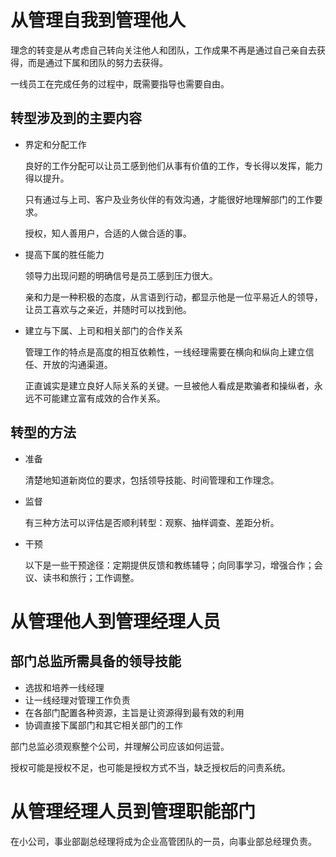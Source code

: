 ﻿# 从管理自我到管理他人

理念的转变是从考虑自己转向关注他人和团队，工作成果不再是通过自己亲自去获得，而是通过下属和团队的努力去获得。

一线员工在完成任务的过程中，既需要指导也需要自由。

## 转型涉及到的主要内容

* 界定和分配工作

	良好的工作分配可以让员工感到他们从事有价值的工作，专长得以发挥，能力得以提升。

	只有通过与上司、客户及业务伙伴的有效沟通，才能很好地理解部门的工作要求。

	授权，知人善用户，合适的人做合适的事。

* 提高下属的胜任能力

	领导力出现问题的明确信号是员工感到压力很大。

	亲和力是一种积极的态度，从言语到行动，都显示他是一位平易近人的领导，让员工喜欢与之亲近，并随时可以找到他。

* 建立与下属、上司和相关部门的合作关系

	管理工作的特点是高度的相互依赖性，一线经理需要在横向和纵向上建立信任、开放的沟通渠道。

	正直诚实是建立良好人际关系的关键。一旦被他人看成是欺骗者和操纵者，永远不可能建立富有成效的合作关系。

## 转型的方法

* 准备

	清楚地知道新岗位的要求，包括领导技能、时间管理和工作理念。

* 监督

	有三种方法可以评估是否顺利转型：观察、抽样调查、差距分析。

* 干预

	以下是一些干预途径：定期提供反馈和教练辅导；向同事学习，增强合作；会议、读书和旅行；工作调整。

# 从管理他人到管理经理人员

## 部门总监所需具备的领导技能

* 选拔和培养一线经理
* 让一线经理对管理工作负责
* 在各部门配置各种资源，主旨是让资源得到最有效的利用
* 协调直接下属部门和其它相关部门的工作

部门总监必须观察整个公司，并理解公司应该如何运营。

授权可能是授权不足，也可能是授权方式不当，缺乏授权后的问责系统。

# 从管理经理人员到管理职能部门

在小公司，事业部副总经理将成为企业高管团队的一员，向事业部总经理负责。